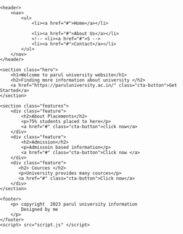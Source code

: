 <!DOCTYPE html>
<html lang="en">
<head>
    <meta charset="UTF-8">
    <meta name="viewport" content="width=device-width, initial-scale=1.0">
    <title>Responsive Landing Page</title>
   <style>
    body {
    font-family: Arial, sans-serif;
    margin: 0;
    padding: 0;
}

/* Header Styles */
header {
    background-color: #333;
    color: #fff;
    padding: 10px;
}
nav ul {
    list-style: none;
}
nav ul li {
    display: inline;
    margin-right: 20px;
}

/* Hero Section Styles */
.hero {
    /* background-image: url('download.jpg'); */
    /* background-image: url("https://paruluniversity.ac.in/app/images/slider/background_image/424961Home%20Page.jpeg");
    background-size: cover; */
    background-image: url(galgotias.jpg);
    background-size: cover;
    text-align: center;
    color: #fff;
    padding: 100px 0;
}
.hero h1 {
    font-size: 36px;
}
.cta-button {
    background-color: #ff5722;
    color: #fff;
    padding: 10px 20px;
    text-decoration: none;
    font-weight: bold;
}

/* Features Section Styles */
.features {
    display: flex;
    flex-wrap: wrap;
    justify-content: space-between;
}
.feature {
    flex: 1;
    padding: 20px;
    text-align: center;
}

/* Footer Styles */
footer {
    background-color: #333;
    color: #fff;
    text-align: center;
    padding: 10px;
}
   </style>
</head>
<body>
  
    <header>
        <nav>
            <ul>
                <li><a href="#">Home</a></li>
                
                <li><a href="#">About Us</a></li>
                <!-- <li><a href="#">S -->
                <li><a href="#">Contact</a></li>
            </ul>
        </nav>
    </header>

    <section class="hero">
        <h1>Welcome to parul university website</h1>
        <h2>Finding more information about university </h2>
        <a href="https://paruluniversity.ac.in/" class="cta-button">Get Started</a>
    </section>

    <section class="features">
        <div class="feature">
            <h2>About Placements</h2>
            <p>75% students placed to here</p>
            <a href="#" class="cta-button">click now</a>
        </div>
        <div class="feature">
            <h2>Admission</h2>
            <p>Admissoin based information</p>
            <a href="#" class="cta-button">Click now </a>
        </div>
        <div class="feature">
           <h2> Cources </h2>
           <p>University provides many cources</p>
           <a href="#" class="cta-button">Click now</a>
        </div>
    </section>

    <footer>
        <p> copyright  2023 parul university information
            Designed by me
        </p>
    </footer>
    <script> src="script.js" </script>
</body>
</html>
